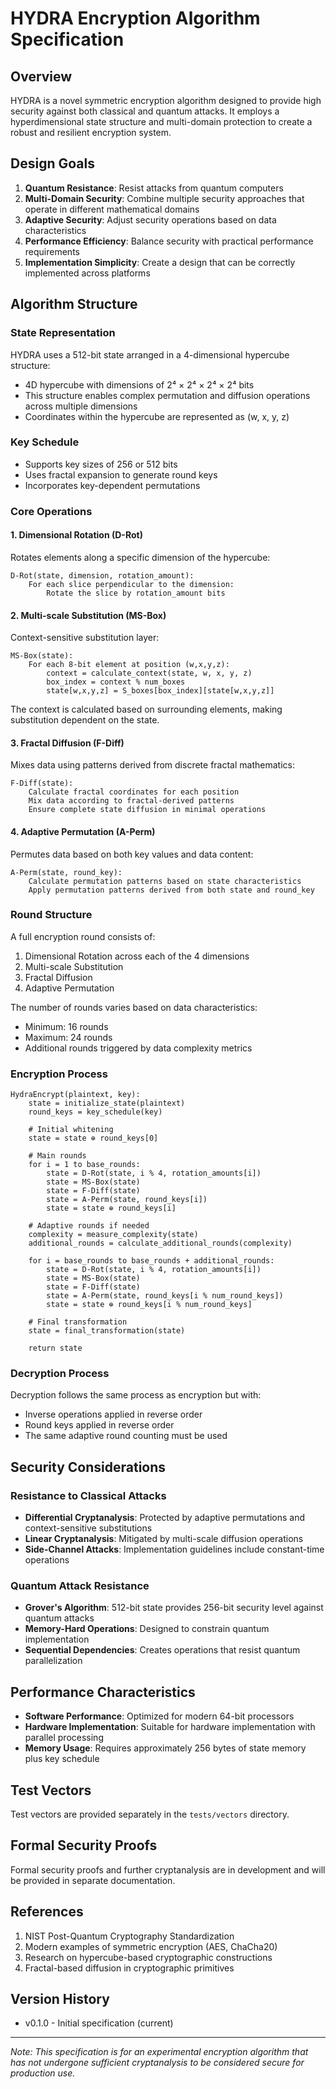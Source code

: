 # HYDRA Encryption Algorithm Specification

## Overview

HYDRA is a novel symmetric encryption algorithm designed to provide high security against both classical and quantum attacks. It employs a hyperdimensional state structure and multi-domain protection to create a robust and resilient encryption system.

## Design Goals

1. **Quantum Resistance**: Resist attacks from quantum computers
2. **Multi-Domain Security**: Combine multiple security approaches that operate in different mathematical domains
3. **Adaptive Security**: Adjust security operations based on data characteristics
4. **Performance Efficiency**: Balance security with practical performance requirements
5. **Implementation Simplicity**: Create a design that can be correctly implemented across platforms

## Algorithm Structure

### State Representation

HYDRA uses a 512-bit state arranged in a 4-dimensional hypercube structure:

- 4D hypercube with dimensions of 2⁴ × 2⁴ × 2⁴ × 2⁴ bits
- This structure enables complex permutation and diffusion operations across multiple dimensions
- Coordinates within the hypercube are represented as (w, x, y, z)

### Key Schedule

- Supports key sizes of 256 or 512 bits
- Uses fractal expansion to generate round keys
- Incorporates key-dependent permutations

### Core Operations

#### 1. Dimensional Rotation (D-Rot)

Rotates elements along a specific dimension of the hypercube:

```
D-Rot(state, dimension, rotation_amount):
    For each slice perpendicular to the dimension:
        Rotate the slice by rotation_amount bits
```

#### 2. Multi-scale Substitution (MS-Box)

Context-sensitive substitution layer:

```
MS-Box(state):
    For each 8-bit element at position (w,x,y,z):
        context = calculate_context(state, w, x, y, z)
        box_index = context % num_boxes
        state[w,x,y,z] = S_boxes[box_index][state[w,x,y,z]]
```

The context is calculated based on surrounding elements, making substitution dependent on the state.

#### 3. Fractal Diffusion (F-Diff)

Mixes data using patterns derived from discrete fractal mathematics:

```
F-Diff(state):
    Calculate fractal coordinates for each position
    Mix data according to fractal-derived patterns
    Ensure complete state diffusion in minimal operations
```

#### 4. Adaptive Permutation (A-Perm)

Permutes data based on both key values and data content:

```
A-Perm(state, round_key):
    Calculate permutation patterns based on state characteristics
    Apply permutation patterns derived from both state and round_key
```

### Round Structure

A full encryption round consists of:

1. Dimensional Rotation across each of the 4 dimensions
2. Multi-scale Substitution
3. Fractal Diffusion
4. Adaptive Permutation

The number of rounds varies based on data characteristics:
- Minimum: 16 rounds
- Maximum: 24 rounds
- Additional rounds triggered by data complexity metrics

### Encryption Process

```
HydraEncrypt(plaintext, key):
    state = initialize_state(plaintext)
    round_keys = key_schedule(key)
    
    # Initial whitening
    state = state ⊕ round_keys[0]
    
    # Main rounds
    for i = 1 to base_rounds:
        state = D-Rot(state, i % 4, rotation_amounts[i])
        state = MS-Box(state)
        state = F-Diff(state)
        state = A-Perm(state, round_keys[i])
        state = state ⊕ round_keys[i]
    
    # Adaptive rounds if needed
    complexity = measure_complexity(state)
    additional_rounds = calculate_additional_rounds(complexity)
    
    for i = base_rounds to base_rounds + additional_rounds:
        state = D-Rot(state, i % 4, rotation_amounts[i])
        state = MS-Box(state)
        state = F-Diff(state)
        state = A-Perm(state, round_keys[i % num_round_keys])
        state = state ⊕ round_keys[i % num_round_keys]
    
    # Final transformation
    state = final_transformation(state)
    
    return state
```

### Decryption Process

Decryption follows the same process as encryption but with:
- Inverse operations applied in reverse order
- Round keys applied in reverse order
- The same adaptive round counting must be used

## Security Considerations

### Resistance to Classical Attacks

- **Differential Cryptanalysis**: Protected by adaptive permutations and context-sensitive substitutions
- **Linear Cryptanalysis**: Mitigated by multi-scale diffusion operations
- **Side-Channel Attacks**: Implementation guidelines include constant-time operations

### Quantum Attack Resistance

- **Grover's Algorithm**: 512-bit state provides 256-bit security level against quantum attacks
- **Memory-Hard Operations**: Designed to constrain quantum implementation
- **Sequential Dependencies**: Creates operations that resist quantum parallelization

## Performance Characteristics

- **Software Performance**: Optimized for modern 64-bit processors
- **Hardware Implementation**: Suitable for hardware implementation with parallel processing
- **Memory Usage**: Requires approximately 256 bytes of state memory plus key schedule

## Test Vectors

Test vectors are provided separately in the `tests/vectors` directory.

## Formal Security Proofs

Formal security proofs and further cryptanalysis are in development and will be provided in separate documentation.

## References

1. NIST Post-Quantum Cryptography Standardization
2. Modern examples of symmetric encryption (AES, ChaCha20)
3. Research on hypercube-based cryptographic constructions
4. Fractal-based diffusion in cryptographic primitives

## Version History

- v0.1.0 - Initial specification (current)

---

*Note: This specification is for an experimental encryption algorithm that has not undergone sufficient cryptanalysis to be considered secure for production use.*
